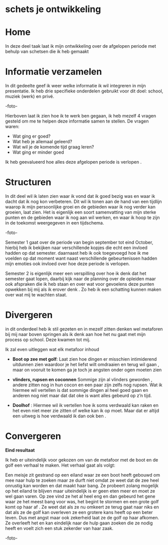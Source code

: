 # schets je ontwikkeling


# Home

In deze deel taak laat ik mijn ontwikkeling over de afgelopen periode met behulp van schetsen die ik heb gemaakt


# Informatie verzamelen

In dit gedeelte geef ik weer welke informatie ik wil integreren in mijn presentatie. Ik heb drie specifieke onderdelen gebruikt voor dit doel: school, muziek (werk) en privé.

-foto-

Hierboven laat ik zien hoe ik te werk ben gegaan, ik heb mezelf 4 vragen gesteld om me te helpen deze informatie samen te stellen. De vragen waren:
- Wat ging er goed?
- Wat heb je allemaal geleerd?
- Wat wil je de komende tijd graag leren?
- Wat ging er minder goed 

Ik heb geevalueerd hoe alles deze  afgelopen periode is verlopen .

# Structuren 


 In dit deel wil ik laten zien waar ik vond dat ik goed bezig was en waar ik dacht dat ik nog kon verbeteren. Dit wil ik tonen aan de hand van een tijdlijn waarop ik mijn persoonlijke groei en de gebieden waar ik nog verder kan groeien, laat zien.  Het is eigenlijk een soort samenvatting van mijn sterke punten en de gebieden waar ik nog aan wil werken, en waar ik hoop te zijn in de toekomst weergegeven in een tijdschema.

 -foto-

Semester 1 gaat over de periode van begin september tot eind October, hierbij heb ik bekijken naar verschillende kopjes die echt een invloed hadden op dat semester. daarnaast heb ik ook toegevoegd hoe ik me voelden op dat moment want naast verschillende gebeurtenissen hadden mijn emoties ook invloed over hoe deze periode is verlopen.

Semester 2 is eigenlijk meer een verspilling over hoe ik denk dat het semester gaat lopen, daarbij kijk naar de planning over de opleiden maar ook afspraken die ik heb staan en over wat voor gevoelens deze punten opwekken bij mij als ik erover denk . Zo heb ik een schatting kunnen maken over wat mij te wachten staat.

# Divergeren 

in dit onderdeel heb ik stil gezeten en in mezelf zitten denken wel metaforen bij mij naar boven springen als ik denk aan hoe het nu gaat met mijn process op school. Deze kwamen tot mij.

Ik zal even uitleggen wat elk metafoor inhoud

 - **Boot op zee met golf**:
Laat zien hoe dingen er misschien intimiderend uitdunnen zien waardoor je het liefst wilt omdraaien en terug wil gaan , maar on vooruit te komen ga je toch je angsten onder ogen moeten zien

- **vlinders, rupsen en coconnen**
Sommige zijn al vlinders geworden , andere zitten nog in hun cocon en een paar zijn zelfs nog rupsen. Wat ik hiermee wil vertellen is dat sommige dingen al heel goed gaan en anderen nog niet maar dat dat oke is want alles gebeurd op z’n tijd.

- **Doolhof** :
Hiermee wil ik vertellen hoe ik soms verdwaald kan raken en het even niet meer zie zitten of welke kan ik op moet. Maar dat er altijd een uitweg is hoe verdwaald ik dan ook ben .

# Convergeren 

**Eind resultaat**

Ik heb er uiteindelijk voor gekozen om van de metafoor met de boot en de golf een verhaal te maken. Het verhaal gaat als volgt:

Een meisje zit gestrand op een eiland waar ze een boot heeft gebouwd om mee naar hulp te zoeken maar ze durft niet omdat ze weet dat de zee heel onrustig kan worden en dat maakt haar bang. Ze probeert zolang mogelijk op het eiland te blijven maar uiteindelijk is er geen eten meer en moet ze wel gaan varen. Op zee vind ze het al heel eng en dan gebeurd het gene waar ze het meest bang voor was, het begint te stormen en een grote golf komt op haar af . Ze weet dat als ze nu omkeert ze terug gaat naar niks en dat als ze de golf kan overleven ze een grotere kans heeft op een beter leven. Dus met angst maar ook zekerheid laat ze de golf op haar afkomen. Ze overleeft het en kan eindelijk naar de hulp gaan zoeken die ze nodig heeft en voelt zich een stuk zekerder van haar zaak.

-foto-
